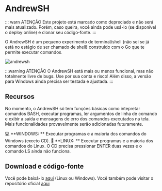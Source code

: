 # AndrewSH

::: warn ATENÇÃO
Este projeto está marcado como depreciado e não será mais atualizado. Porém, caso queira, você ainda pode usá-lo (se disponível o deploy online) e clonar seu código-fonte.
:::

O AndrewSH é um pequeno experimento de terminal/shell (não sei se já está no estágio de ser chamado de shell) construído com o Go que te permite executar comandos.

![andrewsh](https://andrewnationdev.vercel.app/img/terminal.png)

:::warning ATENÇÃO
O AndrewSH está mais ou menos funcional, mas não totalmente livre de bugs. Use por sua conta e risco! Além disso, a versão para Windows ainda precisa ser testada e ajustada.
:::

## Recursos
No momento, o AndrewSH só tem funções básicas como intepretar comandos BASH, executar programas, ler argumentos de linha de comando e exibir a saída e mensagens de erro dos comandos executados na tela. Mais funcionalidades provavelmente serão adicionadas futuramente.

💻 **WINDOWS: ** Executar programas e a maioria dos comandos do Windows (exceto CD).
🐧 **LINUX: ** Executar programas e a maioria dos comandos do Linux. O CD precisa pressionar ENTER duas vezes e o comando LS ainda não funciona.

## Download e código-fonte
Você pode baixá-lo [aqui](https://github.com/Redwars22/andrewsh/releases) (Linux ou Windows). Você também pode visitar o repositório oficial [aqui](https://github.com/Redwars22/andrewsh)